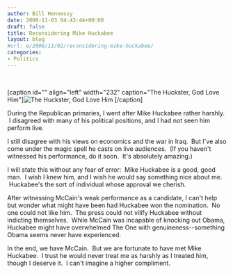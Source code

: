 ```yaml
---
author: Bill Hennessy
date: 2008-11-03 04:43:44+00:00
draft: false
title: Reconsidering Mike Huckabee
layout: blog
#url: e/2008/11/02/reconsidering-mike-huckabee/
categories:
- Politics
---
```


 

[caption id="" align="left" width="232" caption="The Huckster, God Love Him"]![The Huckster, God Love Him](https://upload.wikimedia.org/wikipedia/commons/6/68/Mike_Huckabee_speaking_at_HealthierUS_Summit.jpg)
[/caption]

During the Republican primaries, I went after Mike Huckabee rather harshly.  I disagreed with many of his political positions, and I had not seen him perform live.

I still disagree with his views on economics and the war in Iraq.  But I've also come under the magic spell he casts on live audiences.  (If you haven't witnessed his performance, do it soon.  It's absolutely amazing.)

I will state this without any fear of error:  Mike Huckabee is a good, good man.  I wish I knew him, and I wish he would say something nice about me.  Huckabee's the sort of individual whose approval we cherish.  

After witnessing McCain's weak performance as a candidate, I can't help but wonder what might have been had Huckabee won the nomination.  No one could not like him.  The press could not vilify Huckabee without indicting themselves.  While McCain was incapable of knocking out Obama, Huckabee might have overwhelmed The One with genuineness--something Obama seems never have experienced.

In the end, we have McCain.  But we are fortunate to have met Mike Huckabee.  I trust he would never treat me as harshly as I treated him, though I deserve it.  I can't imagine a higher compliment.
